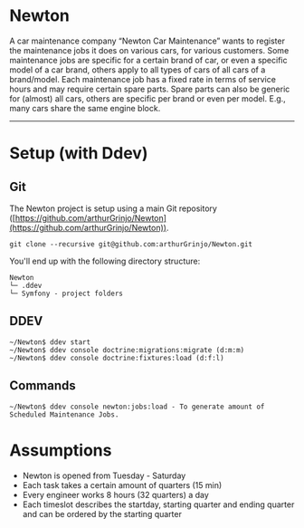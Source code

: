 # Newton

A car maintenance company “Newton Car Maintenance” wants to register the maintenance jobs it does on various cars, for various customers.
Some maintenance jobs are specific for a certain brand of car, or even a specific model of a car brand, others apply to all types of 
cars of all cars of a brand/model. Each maintenance job has a fixed rate in terms of service hours and may require certain spare parts.
Spare parts can also be generic for (almost) all cars, others are specific per brand or even per model. E.g., many cars share the same
engine block.

-----

# Setup (with Ddev)
## Git
The Newton project is setup using a main Git repository ([https://github.com/arthurGrinjo/Newton](https://github.com/arthurGrinjo/Newton)).
```
git clone --recursive git@github.com:arthurGrinjo/Newton.git
```
You'll end up with the following directory structure:

```
Newton
└─ .ddev
└─ Symfony - project folders
```

## DDEV
```
~/Newton$ ddev start
~/Newton$ ddev console doctrine:migrations:migrate (d:m:m)
~/Newton$ ddev console doctrine:fixtures:load (d:f:l)
```

## Commands
```
~/Newton$ ddev console newton:jobs:load - To generate amount of Scheduled Maintenance Jobs.
```


# Assumptions
- Newton is opened from Tuesday - Saturday
- Each task takes a certain amount of quarters (15 min)
- Every engineer works 8 hours (32 quarters) a day
- Each timeslot describes the startday, starting quarter and ending quarter and can be ordered by the starting quarter
